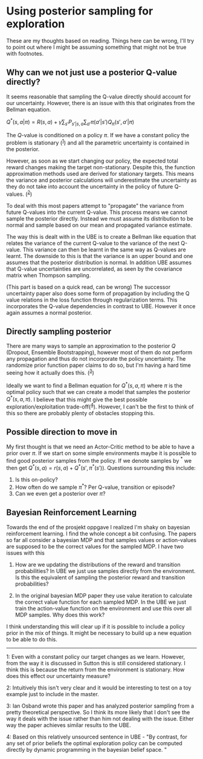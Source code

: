 # Using posterior sampling for exploration

These are my thoughts based on reading. Things here can be wrong, I'll try to point out where I might be assuming something that might not be true with footnotes.

## Why can we not just use a posterior Q-value directly?

It seems reasonable that sampling the Q-value directly should account for our uncertainty. However, there is an issue with this that originates from the Bellman equation.

$Q^*(s,a|\pi) = R(s,a) + \gamma\sum_{s'}P_{s'|s,a}\sum_{a'}\pi(a'|s')Q_\pi(s',a'|\pi)$

The $Q$-value is conditioned on a policy $\pi$. If we have a constant policy the problem is stationary (<sup>[1](#1)</sup>) and all the parametric uncertainty is contained in the posterior.

However, as soon as we start changing our policy, the expected total reward changes making the target non-stationary. Despite this, the function approximation methods used are derived for stationary targets. This means the variance and posterior calculations will underestimate the uncertainty as they do not take into account the uncertainty in the policy of future Q-values. (<sup>[2](#2)</sup>)

To deal with this most papers attempt to "propagate" the variance from future Q-values into the current Q-value. This process means we cannot sample the posterior directly. Instead we must assume its distribution to be normal and sample based on our mean and propagated variance estimate.

The way this is dealt with in the UBE is to create a Bellman like equation that relates the variance of the current Q-value to the variance of the next Q-value. This variance can then be learnt in the same way as Q-values are learnt. The downside to this is that the variance is an upper bound and one assumes that the posterior distribution is normal. In addition UBE assumes that Q-value uncertainties are uncorrelated, as seen by the covariance matrix when Thompson sampling.

(This part is based on a quick read, can be wrong) The successor uncertainty paper also does some form of propagation by including the Q value relations in the loss function through regularization terms. This incorporates the Q-value dependencies in contrast to UBE. However it once again assumes a normal posterior.

## Directly sampling posterior

There are many ways to sample an approximation to the posterior $Q$ (Dropout, Ensemble Bootstrapping), however most of them do not perform any propagation and thus do not incorporate the policy uncertainty. The randomize prior function paper claims to do so, but I'm having a hard time seeing how it actually does this. (<sup>[3](#3)</sup>)

Ideally we want to find a Bellman equation for $Q^*(s,a,\pi)$ where $\pi$ is the optimal policy such that we can create a model that samples the posterior $Q^*(s,a,\pi)$. I believe that this might give the best possible exploration/exploitation trade-off(<sup>[4](#4)</sup>). However, I can't be the first to think of this so there are probably plenty of obstacles stopping this.

## Possible direction to move in

My first thought is that we need an Actor-Critic method to be able to have a prior over $\pi$. If we start on some simple environments maybe it is possible to find good posterior samples from the policy. If we denote samples by $^*$ we then get $Q^*(s,a) =  r(s,a) + Q^*(s', \pi^*(s'))$. Questions surrounding this include:

1. Is this on-policy?
2. How often do we sample $\pi^*$? Per Q-value, transition or episode?
3. Can we even get a posterior over $\pi$?

## Bayesian Reinforcement Learning

Towards the end of the prosjekt oppgave I realized I'm shaky on bayesian reinforcement learning. I find the whole concept a bit confusing. The papers so far all consider a bayesian MDP and that samples values or action-values are supposed to be the correct values for the sampled MDP. I have two issues with this 

1. How are we updating the distributions of the reward and transition probabilities? In UBE we just use samples directly from the environment. Is this the equivalent of sampling the posterior reward and transition probabilities?

2. In the original bayesian MDP paper they use value iteration to calculate the correct value function for each sampled MDP. In the UBE we just train the action-value function on the environment and use this over all MDP samples. Why does this work?

I think understanding this will clear up if it is possible to include a policy prior in the mix of things. It might be necessary to build up a new equation to be able to do this.

---

<a name="Footnote 1">1</a>: Even with a constant policy our target changes as we learn. However, from the way it is discussed in Sutton this is still considered stationary. I think this is because the return from the environment is stationary. How does this effect our uncertainty measure?

<a name="Footnote 2">2</a>: Intuitively this isn't very clear and it would be interesting to test on a toy example just to include in the master.

<a name="Footnote 3">3</a>: Ian Osband wrote this paper and has analyzed posterior sampling from a pretty theoretical perspective. So I think its more likely that I don't see the way it deals with the issue rather than him not dealing with the issue. Either way the paper achieves similar results to the UBE.

<a name="Footnote 4">4</a>: Based on this relatively unsourced sentence in UBE - "By contrast, for any set of prior beliefs the optimal exploration policy can be computed directly by dynamic programming in the bayesian belief space. "